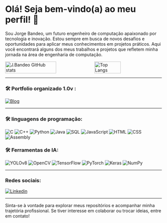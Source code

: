 # Olá! Seja bem-vindo(a) ao meu perfil! 👋

Sou Jorge Bandeo, um futuro engenheiro de computação apaixonado por tecnologia e inovação. Estou sempre em busca de novos desafios e oportunidades para aplicar meus conhecimentos em projetos práticos. Aqui você encontrará alguns dos meus trabalhos e projetos que refletem minha jornada na área de engenharia de computação.





<div style="display: flex; align-items: center; gap: 0; width: 100%;">
    <img src="https://github-readme-stats.vercel.app/api?username=jorgebandeo&show_icons=true&theme=ocean_dark&line_height=49&cache_seconds=60" alt="J.Bandeo GitHub stats" style="border: none;height: auto; width: 57%;">
    <img src="https://github-readme-stats.vercel.app/api/top-langs/?username=jorgebandeo&show_icons=true&theme=ocean_dark&card_width=100&cache_seconds=1800" alt="Top Langs" style="border: none; height: auto; width: 41%;">
</div>

---

### 🛠️ Portfolio organizado 1.0v :
[![Blog](https://img.shields.io/website?label=J.BANDEO.com&style=for-the-badge&url=https://sujeitoprogramador.com/)](https://jorgebandeo.github.io/Portfolio/)

---
### 🛠️ linguagens de programação:

![C](https://img.shields.io/badge/C-00599C?style=for-the-badge&logo=c&logoColor=white)
![C++](https://img.shields.io/badge/C%2B%2B-00599C?style=for-the-badge&logo=c%2B%2B&logoColor=white)
![Python](https://img.shields.io/badge/Python-3776AB?style=for-the-badge&logo=python&logoColor=white)
![Java](https://img.shields.io/badge/Java-007396?style=for-the-badge&logo=java&logoColor=white)
![SQL](https://img.shields.io/badge/SQL-4479A1?style=for-the-badge&logo=sql&logoColor=white)
![JavaScript](https://img.shields.io/badge/JavaScript-F7DF1E?style=for-the-badge&logo=javascript&logoColor=black)
![HTML](https://img.shields.io/badge/HTML5-E34F26?style=for-the-badge&logo=html5&logoColor=white)
![CSS](https://img.shields.io/badge/CSS3-1572B6?style=for-the-badge&logo=css3&logoColor=white)
![Assembly](https://img.shields.io/badge/Assembly-525252?style=for-the-badge&logo=assembly&logoColor=white)

### 🛠️ Ferramentas de IA:
![YOLOv8](https://img.shields.io/badge/YOLOv8-00599C?style=for-the-badge&logo=yolo&logoColor=white)
![OpenCV](https://img.shields.io/badge/OpenCV-5C3EE8?style=for-the-badge&logo=opencv&logoColor=white)
![TensorFlow](https://img.shields.io/badge/TensorFlow-FF6F00?style=for-the-badge&logo=tensorflow&logoColor=white)
![PyTorch](https://img.shields.io/badge/PyTorch-EE4C2C?style=for-the-badge&logo=pytorch&logoColor=white)
![Keras](https://img.shields.io/badge/Keras-D00000?style=for-the-badge&logo=keras&logoColor=white)
![NumPy](https://img.shields.io/badge/NumPy-013243?style=for-the-badge&logo=numpy&logoColor=white)

---
### Redes sociais:
[![Linkedin](https://img.shields.io/badge/LinkedIn-0077B5?style=for-the-badge&logo=linkedin&logoColor=white)](https://www.linkedin.com/in/jorge-bandeo-5762a51a6/)


---
Sinta-se à vontade para explorar meus repositórios e acompanhar minha trajetória profissional. Se tiver interesse em colaborar ou trocar ideias, entre em contato!


